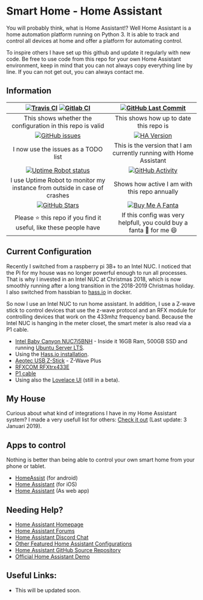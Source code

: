 # Smart Home - Home Assistant

You will probably think, what is Home Assistant!? Well Home Assistant is a home automation platform running on Python 3. It is able to track and control all devices at home and offer a platform for automating control.

To inspire others I have set up this github and update it regularly with new code. Be free to use code from this repo for your own Home Assistant environment, keep in mind that you can not always copy everything line by line. If you can not get out, you can always contact me.

## Information

| [![Travis CI][travis-shield]][travis] [![Gitlab CI][gitlabci-shield]][gitlabci] | [![GitHub Last Commit][last-commit-shield]][commits]|
|:---:|:---:|
| This shows whether the configuration in this repo is valid | This shows how up to date this repo is |
| [![GitHub issues][issues-shield]][issues] | [![HA Version][ha-version-shield]][home-assistant] |
| I now use the issues as a TODO list | This is the version that I am currently running with Home Assistant |
| [![Uptime Robot status][uptime-shield]][uptime-robot] | [![GitHub Activity][commits-shield]][commits] |
| I use Uptime Robot to monitor my instance from outside in case of crashes | Shows how active I am with this repo annually |
| [![GitHub Stars][stars-shield]][stars] | [![Buy Me A Fanta][paypal-shield]][paypal] |
| Please :star: this repo if you find it useful, like these people have | If this config was very helpfull, you could buy a fanta :tropical_drink: for me :smile: |

## Current Configuration

Recently I switched from a raspberry pi 3B+ to an Intel NUC. I noticed that the Pi for my house was no longer powerful enough to run all processes. That is why I invested in an Intel NUC at Christmas 2018, which is now smoothly running after a long transition in the 2018-2019 Christmas holiday. I also switched from hassbian to [hass.io][hassio] in docker.

So now I use an Intel NUC to run home assistant. In addition, I use a Z-wave stick to control devices that use the z-wave protocol and an RFX module for controlling devices that work on the 433mhz frequency band. Because the Intel NUC is hanging in the meter closet, the smart meter is also read via a P1 cable.

- [Intel Baby Canyon NUC7i5BNH][intel-nuc] - Inside it 16GB Ram, 500GB SSD and running [Ubuntu Server LTS][ubuntu-server].
- Using the [Hass.io installation][hassio-install].
- [Aeotec USB Z-Stick](<https://aeotec.com/z-wave-usb-stick>) - Z-Wave Plus
- [RFXCOM RFXtrx433E](<http://www.rfxcom.com/store/Transceivers/14103>)
- [P1 cable](<https://www.sossolutions.nl/slimme-meter-kabel>)
- Using also the [Lovelace UI](<https://www.home-assistant.io/lovelace/>) (still in a beta).

## My House

Curious about what kind of integrations I have in my Home Assistant system? I made a very usefull list for others: [Check it out][components] (Last update: 3 Januari 2019).

## Apps to control

Nothing is better than being able to control your own smart home from your phone or tablet.

- [HomeAssist](<https://play.google.com/store/apps/details?id=com.axzae.homeassistant&hl=nl>) (for android)
- [Home Assistant](<https://www.home-assistant.io/docs/ecosystem/ios/>) (for iOS)
- [Home Assistant](<https://www.home-assistant.io/docs/frontend/mobile/>) (As web app)

## Needing Help?

- [Home Assistant Homepage](<https://home-assistant.io/>)
- [Home Assistant Forums](<https://community.home-assistant.io/>)
- [Home Assistant Discord Chat](<https://discord.gg/c5DvZ4e>)
- [Other Featured Home Assistant Configurations](https://home-assistant.io/cookbook/>)
- [Home Assistant GitHub Source Repository](<https://github.com/home-assistant/home-assistant>)
- [Official Home Assistant Demo](<https://home-assistant.io/demo/>)

## Useful Links:

- This will be updated soon.

[commits-shield]: https://img.shields.io/github/commit-activity/y/klaasnicolaas/smarthome-homeassistant-config.svg
[last-commit-shield]: https://img.shields.io/github/last-commit/klaasnicolaas/Smarthome-homeassistant-config.svg?color=blue&style=plasticr
[travis-shield]: https://travis-ci.org/klaasnicolaas/Smarthome-homeassistant-config.svg?branch=master
[stars-shield]: https://img.shields.io/github/stars/klaasnicolaas/Smarthome-homeassistant-config.svg
[ha-version-shield]: https://img.shields.io/badge/Home%20Assistant-0.84.6-blue.svg
[uptime-shield]: https://img.shields.io/uptimerobot/status/m781145866-63b6526d17827ec6eebe586f.svg
[gitlabci-shield]: https://gitlab.com/klaasnicolaas/Smarthome-homeassistant-config/badges/master/pipeline.svg
[paypal-shield]: https://img.shields.io/badge/BuyMeAFanta-Paypal-orange.svg
[issues-shield]: https://img.shields.io/github/issues/klaasnicolaas/Smarthome-homeassistant-config.svg

[commits]: https://github.com/klaasnicolaas/Smarthome-homeassistant-config/commits/master
[travis]: https://travis-ci.org/klaasnicolaas/Smarthome-homeassistant-config
[stars]: https://github.com/klaasnicolaas/Smarthome-homeassistant-config/stargazers
[home-assistant]: https://home-assistant.io
[uptime-robot]: https://uptimerobot.com
[gitlabci]: https://gitlab.com/klaasnicolaas/Smarthome-homeassistant-config/pipelines
[paypal]: https://www.paypal.me/dexterfpv
[issues]: https://github.com/klaasnicolaas/Smarthome-homeassistant-config/issues
[components]: https://github.com/klaasnicolaas/Smarthome-homeassistant-config/tree/master/extras/github_resources/components.md

[intel-nuc]: https://www.intel.com/content/www/us/en/products/boards-kits/nuc/kits/nuc7i5bnh.html
[ubuntu-server]: https://www.ubuntu.com/download/server
[hassio-install]: https://www.home-assistant.io/hassio/installation/#alternative-install-on-generic-linux-server
[hassio]: https://www.home-assistant.io/hassio/